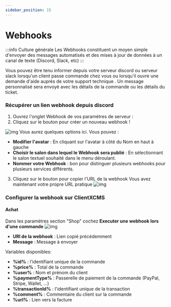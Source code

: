 ```yaml
---
sidebar_position: 15
---
```


# Webhooks

:::info Culture générale
Les Webhooks constituent un moyen simple d'envoyer des messages automatisés et des mises à jour de données à un canal de texte (Discord, Slack, etc)
:::

Vous pouvez être tenu informer depuis votre serveur discord ou serveur slack lorsqu'un client passe commande chez vous ou lorsqu'il ouvre une demande d'aide auprès de votre support technique . Un message personnalisé sera envoyé avec les détails de la commande ou les détails du ticket.
### Récupérer un lien webhook depuis discord
1. Ouvrez l'onglet Webhook de vos paramètres de serveur :
2. Cliquez sur le bouton pour créer un nouveau webhook !

![img](https://support.discord.com/hc/article_attachments/1500000463501/Screen_Shot_2020-12-15_at_4.41.53_PM.png)
Vous aurez quelques options ici. Vous pouvez :

- **Modifier l'avatar** : En cliquant sur l'avatar à côté du Nom en haut à gauche
- **Choisir le salon dans lequel le Webhook sera publié** : En sélectionnant le salon textuel souhaité dans le menu déroulant.
- **Nommer votre Webhook** : bon pour distinguer plusieurs webhooks pour plusieurs services différents.
3. Cliquez sur le bouton pour copier l'URL de la webhook
Vous avez maintenant votre propre URL pratique
![img](https://support.discord.com/hc/article_attachments/360101553853/Screen_Shot_2020-12-15_at_4.51.38_PM.png)


### Configurer la webhook sur ClientXCMS

#### Achat
Dans les paramètres section "Shop" cochez **Executer une webhook lors d'une commande**
![img](https://media.discordapp.net/attachments/926274245225504779/1001895436585537687/unknown.png)
- **URl de la webhook** : Lien copié précédemment
- **Message** : Message à envoyer

Variables disponibles:
- **%id%** : l'identifiant unique de la commande
- **%price%** : Total de la commande
- **%user%** : Nom et prénom du client
- **%paymentType%** : Passerelle de paiement de la commande (PayPal, Stripe, Wallet, ...)
- **%transactionId%** : l'identifiant unique de la transaction
- **%comment%** : Commentaire du client sur la commande
- **%url%** : Lien vers la facture
